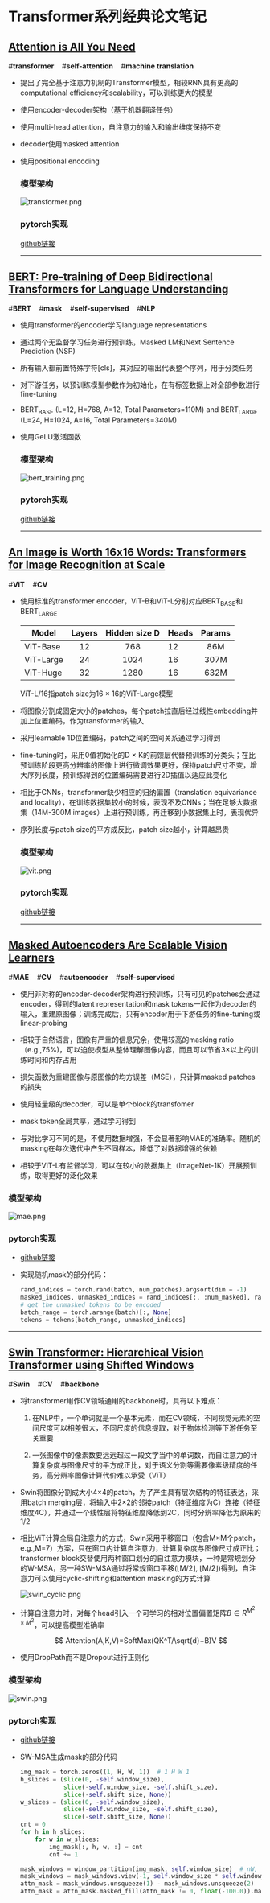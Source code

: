 # Transformer系列经典论文笔记

## [Attention is All You Need](papers/attention%20is%20all%20you%20need.pdf)

\#**transformer**    \#**self-attention**    \#**machine translation**

- 提出了完全基于注意力机制的Transformer模型，相较RNN具有更高的computational efficiency和scalability，可以训练更大的模型

- 使用encoder-decoder架构（基于机器翻译任务）

- 使用multi-head attention，自注意力的输入和输出维度保持不变

- decoder使用masked attention

- 使用positional encoding
  
  ### 模型架构
  
  ![transformer.png](images/transformer.png)
  
  ### pytorch实现
  
  [github链接](https://github.com/wushidiguo/transformer)
  
  ---

## [BERT: Pre-training of Deep Bidirectional Transformers for Language Understanding](papers/BERT.pdf)

\#**BERT**    \#**mask**    #**self-supervised**    #**NLP**

- 使用transformer的encoder学习language representations

- 通过两个无监督学习任务进行预训练，Masked LM和Next Sentence Prediction (NSP)

- 所有输入都前置特殊字符[cls]，其对应的输出代表整个序列，用于分类任务

- 对下游任务，以预训练模型参数作为初始化，在有标签数据上对全部参数进行fine-tuning

- BERT<sub>BASE</sub> (L=12, H=768, A=12, Total Parameters=110M) and BERT<sub>LARGE</sub> (L=24, H=1024, A=16, Total Parameters=340M)

- 使用GeLU激活函数
  
  ### 模型架构
  
  ![bert_training.png](images/bert_training.png)
  
  ### pytorch实现
  
  [github链接](https://github.com/wushidiguo/BERT-pytorch)
  
  ---

## [An Image is Worth 16x16 Words: Transformers for Image Recognition at Scale](papers/ViT.pdf)

\#**ViT**    \#**CV**

- 使用标准的transformer encoder，ViT-B和ViT-L分别对应BERT<sub>BASE</sub>和BERT<sub>LARGE</sub>
  
  | Model     | Layers | Hidden size D | Heads | Params |
  | --------- |:------:|:-------------:| ----- |:------:|
  | ViT-Base  | 12     | 768           | 12    | 86M    |
  | ViT-Large | 24     | 1024          | 16    | 307M   |
  | ViT-Huge  | 32     | 1280          | 16    | 632M   |
  
  ViT-L/16指patch size为16 × 16的ViT-Large模型

- 将图像分割成固定大小的patches，每个patch拉直后经过线性embedding并加上位置编码，作为transformer的输入

- 采用learnable 1D位置编码，patch之间的空间关系通过学习得到

- fine-tuning时，采用0值初始化的D × K的前馈层代替预训练的分类头；在比预训练阶段更高分辨率的图像上进行微调效果更好，保持patch尺寸不变，增大序列长度，预训练得到的位置编码需要进行2D插值以适应此变化

- 相比于CNNs，transformer缺少相应的归纳偏置（translation equivariance and locality），在训练数据集较小的时候，表现不及CNNs；当在足够大数据集（14M-300M images）上进行预训练，再迁移到小数据集上时，表现优异

- 序列长度与patch size的平方成反比，patch size越小，计算越昂贵
  
  ### 模型架构
  
  ![vit.png](images/vit.png)
  
  ### pytorch实现
  
  [github链接](https://github.com/wushidiguo/vit-pytorch)
  
  ---

## [Masked Autoencoders Are Scalable Vision Learners](papers/MAE.pdf)

\#**MAE**    \#**CV**    \#**autoencoder**    \#**self-supervised**

- 使用非对称的encoder-decoder架构进行预训练，只有可见的patches会通过encoder，得到的latent representation和mask tokens一起作为decoder的输入，重建原图像；训练完成后，只有encoder用于下游任务的fine-tuning或linear-probing

- 相较于自然语言，图像有严重的信息冗余，使用较高的masking ratio（e.g.,75%)，可以迫使模型从整体理解图像内容，而且可以节省3×以上的训练时间和内存占用

- 损失函数为重建图像与原图像的均方误差（MSE），只计算masked patches的损失

- 使用轻量级的decoder，可以是单个block的transfomer

- mask token全局共享，通过学习得到

- 与对比学习不同的是，不使用数据增强，不会显著影响MAE的准确率。随机的masking在每次迭代中产生不同样本，降低了对数据增强的依赖

- 相较于ViT-L有监督学习，可以在较小的数据集上（ImageNet-1K）开展预训练，取得更好的泛化效果

### 模型架构

![mae.png](D:\notebook\deep-learning-notebook\images\mae.png)

### pytorch实现

- [github链接](https://github.com/wushidiguo/vit-pytorch)

- 实现随机mask的部分代码：
  
  ```python
  rand_indices = torch.rand(batch, num_patches).argsort(dim = -1)
  masked_indices, unmasked_indices = rand_indices[:, :num_masked], rand_indices[:, num_masked:]
  # get the unmasked tokens to be encoded
  batch_range = torch.arange(batch)[:, None]
  tokens = tokens[batch_range, unmasked_indices]
  ```

---

## [Swin Transformer: Hierarchical Vision Transformer using Shifted Windows](papers/Swin.pdf)

\#**Swin**    \#**CV**    \#**backbone**

- 将transformer用作CV领域通用的backbone时，具有以下难点：
  
  1. 在NLP中，一个单词就是一个基本元素，而在CV领域，不同视觉元素的空间尺度可以相差很大，不同尺度的信息提取，对于物体检测等下游任务至关重要
  
  2. 一张图像中的像素数要远远超过一段文字当中的单词数，而自注意力的计算复杂度与图像尺寸的平方成正比，对于语义分割等需要像素级精度的任务，高分辨率图像计算代价难以承受（ViT）

- Swin将图像分割成大小4×4的patch，为了产生具有层次结构的特征表达，采用batch merging层，将输入中2×2的邻接patch（特征维度为C）连接（特征维度4C），并通过一个线性层将特征维度降低到2C，同时分辨率降低为原来的1/2

- 相比ViT计算全局自注意力的方式，Swin采用平移窗口（包含M×M个patch，e.g.,M=7）方案，只在窗口内计算自注意力，计算复杂度与图像尺寸成正比；transformer block交替使用两种窗口划分的自注意力模块，一种是常规划分的W-MSA，另一种SW-MSA通过将常规窗口平移(⌊M/2⌋, ⌊M/2⌋)得到，自注意力可以使用cyclic-shifting和attention masking的方式计算
  
  ![swin_cyclic.png](./images/swin_cyclic.png)

- 计算自注意力时，对每个head引入一个可学习的相对位置偏置矩阵$B∈R^{M^{2}\times M^{2}}$，可以提高模型准确率
  
  $$
  Attention(A,K,V)=SoftMax(QK^T/\sqrt{d}+B)V
  $$

- 使用DropPath而不是Dropout进行正则化

### 模型架构

![swin.png](./images/swin.png)

### pytorch实现

- [github链接](https://github.com/wushidiguo/Swin-Transformer)

- SW-MSA生成mask的部分代码
  
  ```python
  img_mask = torch.zeros((1, H, W, 1))  # 1 H W 1
  h_slices = (slice(0, -self.window_size),
              slice(-self.window_size, -self.shift_size),
              slice(-self.shift_size, None))
  w_slices = (slice(0, -self.window_size),
              slice(-self.window_size, -self.shift_size),
              slice(-self.shift_size, None))
  cnt = 0
  for h in h_slices:
      for w in w_slices:
          img_mask[:, h, w, :] = cnt
          cnt += 1
  
  mask_windows = window_partition(img_mask, self.window_size)  # nW, window_size, window_size, 1
  mask_windows = mask_windows.view(-1, self.window_size * self.window_size)
  attn_mask = mask_windows.unsqueeze(1) - mask_windows.unsqueeze(2)
  attn_mask = attn_mask.masked_fill(attn_mask != 0, float(-100.0)).masked_fill(attn_mask == 0, float(0.0))
  ```
